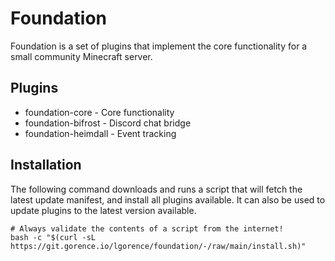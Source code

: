 # Foundation
Foundation is a set of plugins that implement the core functionality for a small community Minecraft
server.

## Plugins
* foundation-core - Core functionality
* foundation-bifrost - Discord chat bridge
* foundation-heimdall - Event tracking

## Installation
The following command downloads and runs a script that will fetch the latest update manifest, and
install all plugins available. It can also be used to update plugins to the latest version
available.
```
# Always validate the contents of a script from the internet!
bash -c "$(curl -sL https://git.gorence.io/lgorence/foundation/-/raw/main/install.sh)"
```
